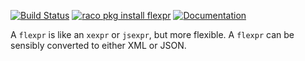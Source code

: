 [![Build Status](https://travis-ci.org/greghendershott/flexpr.png?branch=master)](https://travis-ci.org/greghendershott/flexpr)
[![raco pkg install flexpr](https://img.shields.io/badge/Racket_Package-raco_pkg_install_flexpr-aa00ff.svg)](http:pkgs.racket-lang.org/#[flexpr])
[![Documentation](https://img.shields.io/badge/Doc-Scribble-blue.svg)](http://pkg-build.racket-lang.org/doc/flexpr@flexpr/index.html)

A `flexpr` is like an `xexpr` or `jsexpr`, but more flexible. A
`flexpr` can be sensibly converted to either XML or JSON.

